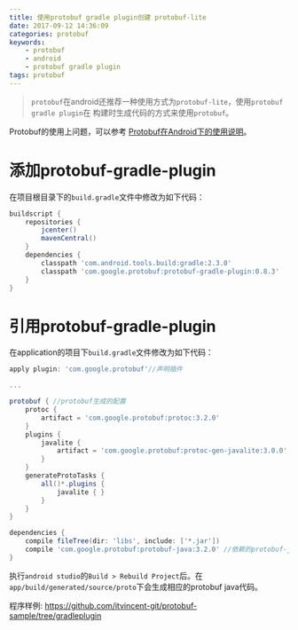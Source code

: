 ```yaml
---
title: 使用protobuf gradle plugin创建 protobuf-lite
date: 2017-09-12 14:36:09
categories: protobuf
keywords: 
    - protobuf
    - android
    - protobuf gradle plugin
tags: protobuf
---
```

> `protobuf`在android还推荐一种使用方式为`protobuf-lite`，使用`protobuf gradle plugin`在
构建时生成代码的方式来使用`protobuf`。

Protobuf的使用上问题，可以参考 [Protobuf在Android下的使用说明](/2017/03/28/protobuf-java-android-guildline/)。

# 添加protobuf-gradle-plugin
在项目根目录下的`build.gradle`文件中修改为如下代码：

```gradle
buildscript {
    repositories {
        jcenter()
        mavenCentral()
    }
    dependencies {
        classpath 'com.android.tools.build:gradle:2.3.0'
        classpath 'com.google.protobuf:protobuf-gradle-plugin:0.8.3'
    }
}
```
<!-- more -->

# 引用protobuf-gradle-plugin
在application的项目下`build.gradle`文件修改为如下代码：

```gradle
apply plugin: 'com.google.protobuf'//声明插件

...

protobuf { //protobuf生成的配置
    protoc {
        artifact = 'com.google.protobuf:protoc:3.2.0'
    }
    plugins {
        javalite {
            artifact = 'com.google.protobuf:protoc-gen-javalite:3.0.0'
        }
    }
    generateProtoTasks {
        all()*.plugins {
            javalite { }
        }
    }
}

dependencies {
    compile fileTree(dir: 'libs', include: ['*.jar'])
    compile 'com.google.protobuf:protobuf-java:3.2.0' //依赖的protobuf-java lib
}
```

执行`android studio`的`Build > Rebuild Project`后。在`app/build/generated/source/proto`下会生成相应的protobuf java代码。

程序样例:
https://github.com/itvincent-git/protobuf-sample/tree/gradleplugin
